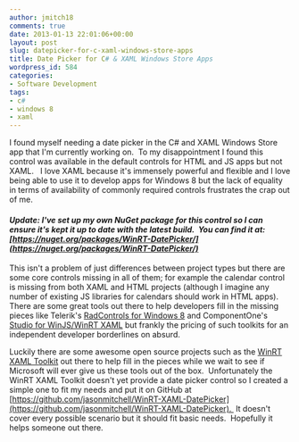 ```yaml
---
author: jmitch18
comments: true
date: 2013-01-13 22:01:06+00:00
layout: post
slug: datepicker-for-c-xaml-windows-store-apps
title: Date Picker for C# & XAML Windows Store Apps
wordpress_id: 584
categories:
- Software Development
tags:
- c#
- windows 8
- xaml
---
```


I found myself needing a date picker in the C# and XAML Windows Store app that I'm currently working on.  To my disappointment I found this control was available in the default controls for HTML and JS apps but not XAML.   I love XAML because it's immensely powerful and flexible and I love being able to use it to develop apps for Windows 8 but the lack of equality in terms of availability of commonly required controls frustrates the crap out of me.


#### _**Update:** I've set up my own NuGet package for this control so I can ensure it's kept it up to date with the latest build.  You can find it at: [https://nuget.org/packages/WinRT-DatePicker/](https://nuget.org/packages/WinRT-DatePicker/)_


<!-- more -->

This isn't a problem of just differences between project types but there are some core controls missing in all of them; for example the calendar control is missing from both XAML and HTML projects (although I imagine any number of existing JS libraries for calendars should work in HTML apps).  There are some great tools out there to help developers fill in the missing pieces like Telerik's [RadControls for Windows 8](http://www.telerik.com/products/windows-8/overview.aspx) and ComponentOne's [Studio for WinJS/WinRT XAML](http://www.componentone.com/SuperProducts/Windows8/) but frankly the pricing of such toolkits for an independent developer borderlines on absurd.

Luckily there are some awesome open source projects such as the [WinRT XAML Toolkit](http://winrtxamltoolkit.codeplex.com/) out there to help fill in the pieces while we wait to see if Microsoft will ever give us these tools out of the box.  Unfortunately the WinRT XAML Toolkit doesn't yet provide a date picker control so I created a simple one to fit my needs and put it on GitHub at [https://github.com/jasonmitchell/WinRT-XAML-DatePicker](https://github.com/jasonmitchell/WinRT-XAML-DatePicker).  It doesn't cover every possible scenario but it should fit basic needs.  Hopefully it helps someone out there.
